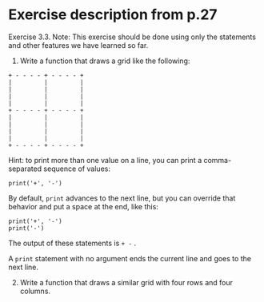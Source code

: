Exercise description from p.27
=====================

Exercise 3.3. Note: This exercise should be done using only the statements and other features we
have learned so far.

1. Write a function that draws a grid like the following:
```
+ - - - - + - - - - +
|         |         |
|         |         |
|         |         |
|         |         |
+ - - - - + - - - - +
|         |         |
|         |         |
|         |         |
|         |         |
+ - - - - + - - - - +
```
Hint: to print more than one value on a line, you can print a comma-separated sequence of
values:

`print('+', '-')`

By default, `print` advances to the next line, but you can override that behavior and put a
space at the end, like this:
```
print('+', '-')
print('-')
```
The output of these statements is `+ -` .

A `print` statement with no argument ends the current line and goes to the next line.

2. Write a function that draws a similar grid with four rows and four columns.